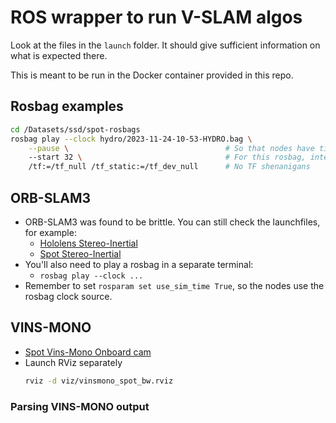 # ROS wrapper to run V-SLAM algos

Look at the files in the `launch` folder. It should give sufficient information on what is expected there.

This is meant to be run in the Docker container provided in this repo.

## Rosbag examples
```bash
cd /Datasets/ssd/spot-rosbags
rosbag play --clock hydro/2023-11-24-10-53-HYDRO.bag \
    --pause \                                   # So that nodes have time to startup properly
    --start 32 \                                # For this rosbag, interesting stuff happens only here
    /tf:=/tf_null /tf_static:=/tf_dev_null      # No TF shenanigans
```

## ORB-SLAM3

- ORB-SLAM3 was found to be brittle. You can still check the launchfiles, for example:
  - [Hololens Stereo-Inertial](./launch/hl_stereo_imu.launch)
  - [Spot Stereo-Inertial](./launch/hl_stereo_imu.launch)
- You'll also need to play a rosbag in a separate terminal:
  - `rosbag play --clock ...`
- Remember to set `rosparam set use_sim_time True`, so the nodes use the rosbag clock source.

## VINS-MONO
- [Spot Vins-Mono Onboard cam](./launch/spot_stereo_imu.launch)
- Launch RViz separately
   ```bash
   rviz -d viz/vinsmono_spot_bw.rviz
   ```

### Parsing VINS-MONO output
